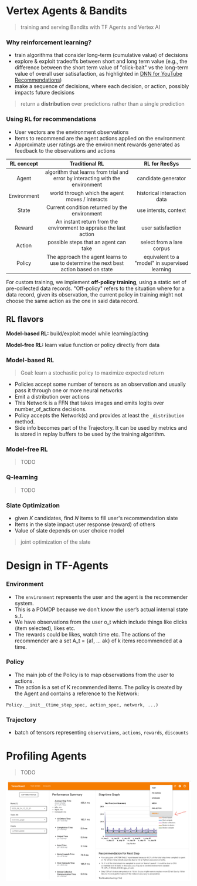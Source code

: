 # Vertex Agents & Bandits

> training and serving Bandits with TF Agents and Vertex AI 

### Why reinforcement learning?
* train algorithms that consider long-term (cumulative value) of decisions
* explore & exploit tradeoffs between short and long term value (e.g., the difference between the short term value of "click-bait" vs the long-term value of overall user satisafaction, as highlighted in  [DNN for YouTube Recommendations](https://static.googleusercontent.com/media/research.google.com/en//pubs/archive/45530.pdf))
* make a sequence of decisions, where each decision, or action, possibly impacts future decisions

> return a **distribution** over predictions rather than a single prediction

### Using RL for recommendations
* User vectors are the environment observations
* Items to recommend are the agent actions applied on the environment
* Approximate user ratings are the environment rewards generated as feedback to the observations and actions

| RL concept | Traditional RL | RL for RecSys |
| :--------: | :------------: | :-----------: |
|   Agent    | algorithm that learns from trial and error by interacting with the environment | candidate generator |
| Environment| world through which the agent moves / interacts | historical interaction data | 
|   State    | Current condition returned by the environment | use intersts, context |
|   Reward   | An instant return from the environment to appraise the last action | user satisfaction |
|   Action   | possible steps that an agent can take | select from a lare corpus |
|   Policy   | The approach the agent learns to use to determine the next best action based on state | equivalent to a "model" in supervised learning |

For custom training, we implement **off-policy training**, using a static set of pre-collected data records. "Off-policy" refers to the situation where for a data record, given its observation, the current policy in training might not choose the same action as the one in said data record.

## RL flavors

**Model-based RL:** build/exploit model while learning/acting

**Model-free RL:** learn value function or policy directly from data

### Model-based RL
> Goal: learn a stochastic policy to maximize expected return

* Policies accept some number of tensors as an observation and usually pass it through one or more neural networks
* Emit a distribution over actions
* This Network is a FFN that takes images and emits logits over number_of_actions decisions.
* Policy accepts the Network(s) and provides at least the `_distribution` method.
* Side info becomes part of the Trajectory.  It can be used by metrics and is stored in replay buffers to be used by the training algorithm.

### Model-free RL

> TODO

### Q-learning

> TODO

### Slate Optimization
* given *K* candidates, find *N* items to fill user's recommendation slate
* Items in the slate impact user response (reward) of others 
* Value of slate depends on user choice model

> joint optimization of the slate

# Design in TF-Agents

### Environment 
* The `environment` represents the user and the agent is the recommender system. 
* This is a POMDP because we don’t know the user’s actual internal state s_t. 
* We have observations from the user o_t which include things like clicks (item selected), likes etc. 
* The rewards could be likes, watch time etc. The actions of the recommender are a set A_t = {a1, … ak} of k items recommended at a time. 

### Policy
* The main job of the Policy is to map observations from the user to actions. 
* The action is a set of K recommended items. The policy is created by the Agent and contains a reference to the Network: 

```
Policy.__init__(time_step_spec, action_spec, network, ...)
```
### Trajectory
* batch of tensors representing `observations`, `actions`, `rewards`, `discounts`

# Profiling Agents

> TODO

![alt text](https://github.com/tottenjordan/tf_vertex_agents/blob/main/imgs/getting_profiler.png)


